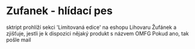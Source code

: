 # Zufanek - hlídací pes
sktript prohlíží sekci 'Limitovaná edice' na eshopu Lihovaru Žufánek a zjišťuje, jestli je k dispozici nějaký produkt s názvem OMFG
Pokud ano, tak pošle mail
